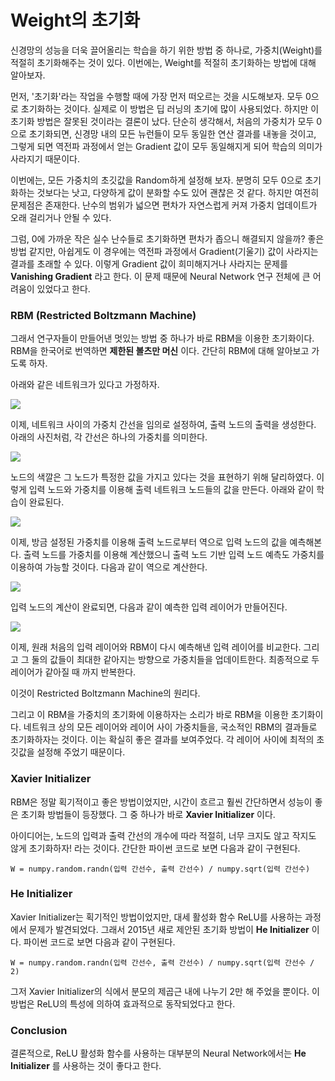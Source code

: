 # Weight의 초기화
신경망의 성능을 더욱 끌어올리는 학습을 하기 위한 방법 중 하나로, 가중치(Weight)를 적절히 초기화해주는 것이 있다. 이번에는, Weight를 적절히 초기화하는 방법에 대해 알아보자.

먼저, '초기화'라는 작업을 수행할 때에 가장 먼저 떠오르는 것을 시도해보자. 모두 0으로 초기화하는 것이다. 실제로 이 방법은 딥 러닝의 초기에 많이 사용되었다. 하지만 이 초기화 방법은 잘못된 것이라는 결론이 났다. 단순히 생각해서, 처음의 가중치가 모두 0으로 초기화되면, 신경망 내의 모든 뉴런들이 모두 동일한 연산 결과를 내놓을 것이고, 그렇게 되면 역전파 과정에서 얻는 Gradient 값이 모두 동일해지게 되어 학습의 의미가 사라지기 때문이다.

이번에는, 모든 가중치의 초깃값을 Random하게 설정해 보자. 분명히 모두 0으로 초기화하는 것보다는 낫고, 다양하게 값이 분화할 수도 있어 괜찮은 것 같다. 하지만 여전히 문제점은 존재한다. 난수의 범위가 넓으면 편차가 자연스럽게 커져 가중치 업데이트가 오래 걸리거나 안될 수 있다.

그럼, 0에 가까운 작은 실수 난수들로 초기화하면 편차가 좁으니 해결되지 않을까? 좋은 방법 같지만, 아쉽게도 이 경우에는 역전파 과정에서 Gradient(기울기) 값이 사라지는 결과를 초래할 수 있다. 이렇게 Gradient 값이 희미해지거나 사라지는 문제를 __Vanishing Gradient__ 라고 한다. 이 문제 때문에 Neural Network 연구 전체에 큰 어려움이 있었다고 한다.

### RBM (Restricted Boltzmann Machine)
그래서 연구자들이 만들어낸 멋있는 방법 중 하나가 바로 RBM을 이용한 초기화이다. RBM을 한국어로 번역하면 __제한된 볼츠만 머신__ 이다. 간단히 RBM에 대해 알아보고 가도록 하자.

아래와 같은 네트워크가 있다고 가정하자.

![](image/RBM1.png)

이제, 네트워크 사이의 가중치 간선을 임의로 설정하여, 출력 노드의 출력을 생성한다. 아래의 사진처럼, 각 간선은 하나의 가중치를 의미한다.

![](image/RBM2.png)

노드의 색깔은 그 노드가 특정한 값을 가지고 있다는 것을 표현하기 위해 달리하였다. 이렇게 입력 노드와 가중치를 이용해 출력 네트워크 노드들의 값을 만든다. 아래와 같이 학습이 완료된다.

![](image/RBM3.png)

이제, 방금 설정된 가중치를 이용해 출력 노드로부터 역으로 입력 노드의 값을 예측해본다. 출력 노드를 가중치를 이용해 계산했으니 출력 노드 기반 입력 노드 예측도 가중치를 이용하여 가능할 것이다. 다음과 같이 역으로 계산한다.

![](image/RBM4.png)

입력 노드의 계산이 완료되면, 다음과 같이 예측한 입력 레이어가 만들어진다.

![](image/RBM5.png)

이제, 원래 처음의 입력 레이어와 RBM이 다시 예측해낸 입력 레이어를 비교한다. 그리고 그 둘의 값들이 최대한 같아지는 방향으로 가중치들을 업데이트한다. 최종적으로 두 레이어가 같아질 때 까지 반복한다.

이것이 Restricted Boltzmann Machine의 원리다.

그리고 이 RBM을 가중치의 초기화에 이용하자는 소리가 바로 RBM을 이용한 초기화이다. 네트워크 상의 모든 레이어와 레이어 사이 가중치들을, 국소적인 RBM의 결과들로 초기화하자는 것이다. 이는 확실히 좋은 결과를 보여주었다. 각 레이어 사이에 최적의 초깃값을 설정해 주었기 때문이다.

### Xavier Initializer
RBM은 정말 획기적이고 좋은 방법이었지만, 시간이 흐르고 훨씬 간단하면서 성능이 좋은 초기화 방법들이 등장했다. 그 중 하나가 바로 __Xavier Initializer__ 이다.

아이디어는, 노드의 입력과 출력 간선의 개수에 따라 적절히, 너무 크지도 않고 작지도 않게 초기화하자! 라는 것이다. 간단한 파이썬 코드로 보면 다음과 같이 구현된다.

`W = numpy.random.randn(입력 간선수, 출력 간선수) / numpy.sqrt(입력 간선수)`

### He Initializer
Xavier Initializer는 획기적인 방법이었지만, 대세 활성화 함수 ReLU를 사용하는 과정에서 문제가 발견되었다. 그래서 2015년 새로 제안된 초기화 방법이 __He Initializer__ 이다. 파이썬 코드로 보면 다음과 같이 구현된다.

`W = numpy.random.randn(입력 간선수, 출력 간선수) / numpy.sqrt(입력 간선수 / 2)`

그저 Xavier Initializer의 식에서 분모의 제곱근 내에 나누기 2만 해 주었을 뿐이다. 이 방법은 ReLU의 특성에 의하여 효과적으로 동작되었다고 한다.

### Conclusion
결론적으로, ReLU 활성화 함수를 사용하는 대부분의 Neural Network에서는 __He Initializer__ 를 사용하는 것이 좋다고 한다.
